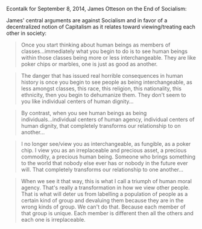 <!--
.. title: James Otteson on diversity and inclusion
.. slug: james_otteson
.. date: 2014-12-10 04:04:00 UTC
.. tags: diversity, inclusion
.. category:
.. link: 
.. description: This post was pulled from the Econtalk podcast hosted by Russ Roberts.
.. type: text
-->
Econtalk for September 8, 2014, James Otteson on the End of Socialism:

James' central arguments are against Socialism and in favor of a decentralized notion of Capitalism
as it relates toward viewing/treating each other in society:

> Once you start thinking about human beings as members of classes...immediately what you begin to do
is to see human beings within those classes being more or less interchangeable.
They are like poker chips or marbles, one is just as good as another.  

> The danger that has issued real horrible consequences in human history is once you begin to see 
people as being interchangeable, as less amongst classes, this race, this religion, this nationality,
this ethnicity, then you begin to dehumanize them.  They don't seem to you like individual centers of human dignity...  

> By contrast, when you see human beings as being individuals...individual centers of human agency, 
individual centers of human dignity, that completely transforms our relationship to on another...  

> I no longer see/view you as interchangeable, as fungible, as a poker chip.
I view you as an irreplaceable and precious asset, a precious commodity, a precious human being.
Someone who brings something to the world that nobody else ever has or nobody in the future ever will.
That completely transforms our relationship to one another...  

> When we see it that way, this is what I call a triumph of human moral agency.
That's really a transformation in how we view other people.
That is what will deter us from labelling a population of people as a certain kind of group and devaluing
them because they are in the wrong kinds of group.  We can't do that.  Because each member of that group is unique.
Each member is different then all the others and each one is irreplaceable.
